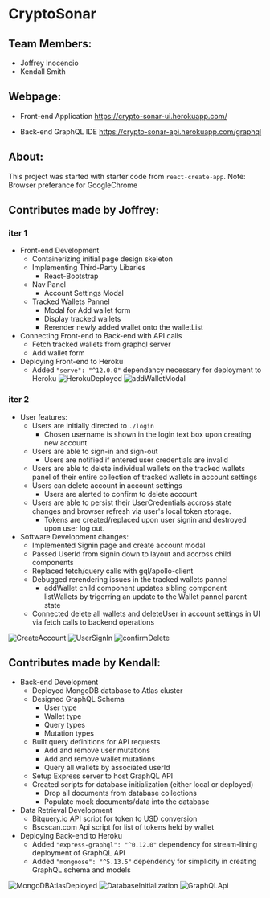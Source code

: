 # CryptoSonar
## Team Members: 
* Joffrey Inocencio
* Kendall Smith

## Webpage:
* Front-end Application
https://crypto-sonar-ui.herokuapp.com/

* Back-end GraphQL IDE
https://crypto-sonar-api.herokuapp.com/graphql

## About:
This project was started with starter code from `react-create-app`.
Note: Browser preferance for GoogleChrome 

## Contributes made by Joffrey:
### iter 1
* Front-end Development
  * Containerizing initial page design skeleton
  * Implementing Third-Party Libaries
    * React-Bootstrap
  * Nav Panel
    * Account Settings Modal
  * Tracked Wallets Pannel
    * Modal for Add wallet form
    * Display tracked wallets
    * Rerender newly added wallet onto the walletList
* Connecting Front-end to Back-end with API calls
  * Fetch tracked wallets from graphql server
  * Add wallet form  
* Deploying Front-end to Heroku
  * Added `"serve": "^12.0.0"` dependancy necessary for deployment to Heroku
![HerokuDeployed](./images/iter1_heroku.PNG)
![addWalletModal](./images/iter1_addWallet.PNG)

### iter 2
* User features:
  * Users are initially directed to `./login`
    * Chosen username is shown in the login text box upon creating new account
  * Users are able to sign-in and sign-out
    * Users are notified if entered user credentials are invalid
  * Users are able to delete individual wallets on the tracked wallets panel of their entire collection of tracked wallets in account settings
  * Users can delete account in account settings
    * Users are alerted to confirm to delete account 
  * Users are able to persist their UserCredentials accross state changes and browser refresh via user's local token storage.
    * Tokens are created/replaced upon user signin and destroyed upon user log out.
* Software Development changes:
  * Implemented Signin page and create account modal
  * Passed UserId from signin down to layout and accross child components
  * Replaced fetch/query calls with gql/apollo-client
  * Debugged rerendering issues in the tracked wallets pannel
    * addWallet child component updates sibling component listWallets by trigerring an update to the Wallet pannel parent state
  * Connected delete all wallets and deleteUser in account settings in UI via fetch calls to backend operations
  
![CreateAccount](./images/iter2_create_account.PNG)
![UserSignIn](./images/iter2_user_signin.PNG)
![confirmDelete](./image/iter2_delete_user_account)

## Contributes made by Kendall:
* Back-end Development
  * Deployed MongoDB database to Atlas cluster
  * Designed GraphQL Schema
    * User type
    * Wallet type
    * Query types
    * Mutation types
  * Built query definitions for API requests
    * Add and remove user mutations
    * Add and remove wallet mutations
    * Query all wallets by associated userId
  * Setup Express server to host GraphQL API
  * Created scripts for database initialization (either local or deployed)
    * Drop all documents from database collections
    * Populate mock documents/data into the database
* Data Retrieval Development
  * Bitquery.io API script for token to USD conversion
  * Bscscan.com Api script for list of tokens held by wallet
* Deploying Back-end to Heroku
  * Added `"express-graphql": "^0.12.0"` dependency for stream-lining deployment of GraphQL API
  * Added `"mongoose": "^5.13.5"` dependency for simplicity in creating GraphQL schema and models

![MongoDBAtlasDeployed](./images/iter1_mongodb_deployment.png)
![DatabaseInitialization](./images/iter1_mongodb_initialization.png)
![GraphQLApi](./images/iter1_graphql.png)
